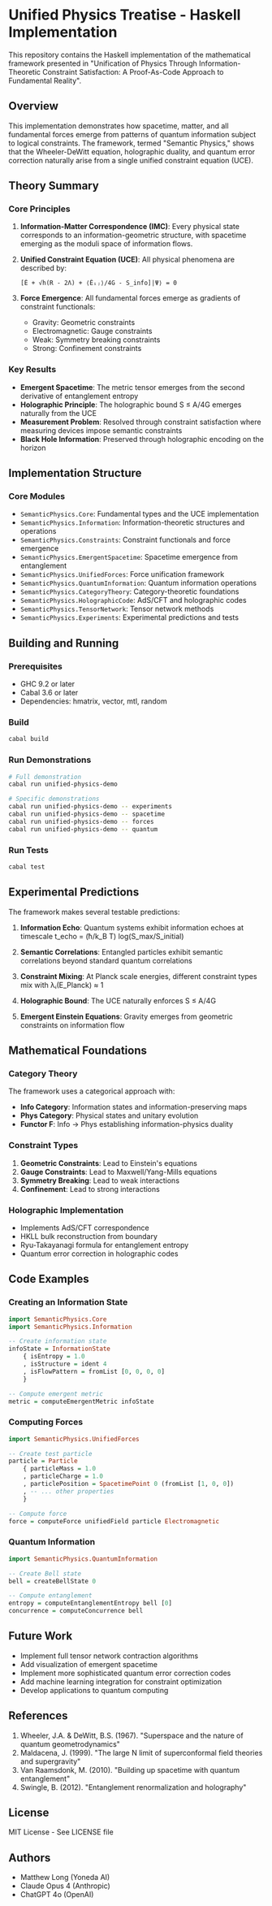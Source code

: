 # Unified Physics Treatise - Haskell Implementation

This repository contains the Haskell implementation of the mathematical framework presented in "Unification of Physics Through Information-Theoretic Constraint Satisfaction: A Proof-As-Code Approach to Fundamental Reality".

## Overview

This implementation demonstrates how spacetime, matter, and all fundamental forces emerge from patterns of quantum information subject to logical constraints. The framework, termed "Semantic Physics," shows that the Wheeler-DeWitt equation, holographic duality, and quantum error correction naturally arise from a single unified constraint equation (UCE).

## Theory Summary

### Core Principles

1. **Information-Matter Correspondence (IMC)**: Every physical state corresponds to an information-geometric structure, with spacetime emerging as the moduli space of information flows.

2. **Unified Constraint Equation (UCE)**: All physical phenomena are described by:
   ```
   [Ê + √h(R - 2Λ) + ⟨Êᵢⱼ⟩/4G - S_info]|Ψ⟩ = 0
   ```

3. **Force Emergence**: All fundamental forces emerge as gradients of constraint functionals:
   - Gravity: Geometric constraints
   - Electromagnetic: Gauge constraints  
   - Weak: Symmetry breaking constraints
   - Strong: Confinement constraints

### Key Results

- **Emergent Spacetime**: The metric tensor emerges from the second derivative of entanglement entropy
- **Holographic Principle**: The holographic bound S ≤ A/4G emerges naturally from the UCE
- **Measurement Problem**: Resolved through constraint satisfaction where measuring devices impose semantic constraints
- **Black Hole Information**: Preserved through holographic encoding on the horizon

## Implementation Structure

### Core Modules

- `SemanticPhysics.Core`: Fundamental types and the UCE implementation
- `SemanticPhysics.Information`: Information-theoretic structures and operations
- `SemanticPhysics.Constraints`: Constraint functionals and force emergence
- `SemanticPhysics.EmergentSpacetime`: Spacetime emergence from entanglement
- `SemanticPhysics.UnifiedForces`: Force unification framework
- `SemanticPhysics.QuantumInformation`: Quantum information operations
- `SemanticPhysics.CategoryTheory`: Category-theoretic foundations
- `SemanticPhysics.HolographicCode`: AdS/CFT and holographic codes
- `SemanticPhysics.TensorNetwork`: Tensor network methods
- `SemanticPhysics.Experiments`: Experimental predictions and tests

## Building and Running

### Prerequisites

- GHC 9.2 or later
- Cabal 3.6 or later
- Dependencies: hmatrix, vector, mtl, random

### Build

```bash
cabal build
```

### Run Demonstrations

```bash
# Full demonstration
cabal run unified-physics-demo

# Specific demonstrations
cabal run unified-physics-demo -- experiments
cabal run unified-physics-demo -- spacetime
cabal run unified-physics-demo -- forces
cabal run unified-physics-demo -- quantum
```

### Run Tests

```bash
cabal test
```

## Experimental Predictions

The framework makes several testable predictions:

1. **Information Echo**: Quantum systems exhibit information echoes at timescale t_echo = (ħ/k_B T) log(S_max/S_initial)

2. **Semantic Correlations**: Entangled particles exhibit semantic correlations beyond standard quantum correlations

3. **Constraint Mixing**: At Planck scale energies, different constraint types mix with λᵢ(E_Planck) ≈ 1

4. **Holographic Bound**: The UCE naturally enforces S ≤ A/4G

5. **Emergent Einstein Equations**: Gravity emerges from geometric constraints on information flow

## Mathematical Foundations

### Category Theory

The framework uses a categorical approach with:
- **Info Category**: Information states and information-preserving maps
- **Phys Category**: Physical states and unitary evolution
- **Functor F**: Info → Phys establishing information-physics duality

### Constraint Types

1. **Geometric Constraints**: Lead to Einstein's equations
2. **Gauge Constraints**: Lead to Maxwell/Yang-Mills equations
3. **Symmetry Breaking**: Lead to weak interactions
4. **Confinement**: Lead to strong interactions

### Holographic Implementation

- Implements AdS/CFT correspondence
- HKLL bulk reconstruction from boundary
- Ryu-Takayanagi formula for entanglement entropy
- Quantum error correction in holographic codes

## Code Examples

### Creating an Information State

```haskell
import SemanticPhysics.Core
import SemanticPhysics.Information

-- Create information state
infoState = InformationState
    { isEntropy = 1.0
    , isStructure = ident 4
    , isFlowPattern = fromList [0, 0, 0, 0]
    }

-- Compute emergent metric
metric = computeEmergentMetric infoState
```

### Computing Forces

```haskell
import SemanticPhysics.UnifiedForces

-- Create test particle
particle = Particle
    { particleMass = 1.0
    , particleCharge = 1.0
    , particlePosition = SpacetimePoint 0 (fromList [1, 0, 0])
    , -- ... other properties
    }

-- Compute force
force = computeForce unifiedField particle Electromagnetic
```

### Quantum Information

```haskell
import SemanticPhysics.QuantumInformation

-- Create Bell state
bell = createBellState 0

-- Compute entanglement
entropy = computeEntanglementEntropy bell [0]
concurrence = computeConcurrence bell
```

## Future Work

- Implement full tensor network contraction algorithms
- Add visualization of emergent spacetime
- Implement more sophisticated quantum error correction codes
- Add machine learning integration for constraint optimization
- Develop applications to quantum computing

## References

1. Wheeler, J.A. & DeWitt, B.S. (1967). "Superspace and the nature of quantum geometrodynamics"
2. Maldacena, J. (1999). "The large N limit of superconformal field theories and supergravity"
3. Van Raamsdonk, M. (2010). "Building up spacetime with quantum entanglement"
4. Swingle, B. (2012). "Entanglement renormalization and holography"

## License

MIT License - See LICENSE file

## Authors

- Matthew Long (Yoneda AI)
- Claude Opus 4 (Anthropic)
- ChatGPT 4o (OpenAI)